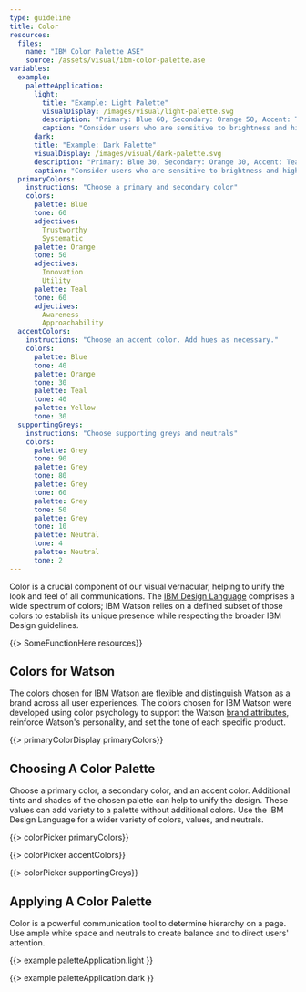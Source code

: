 ```yaml
---
type: guideline
title: Color
resources:
  files:
    name: "IBM Color Palette ASE"
    source: /assets/visual/ibm-color-palette.ase
variables:
  example:
    paletteApplication:
      light:
        title: "Example: Light Palette"
        visualDisplay: /images/visual/light-palette.svg
        description: "Primary: Blue 60, Secondary: Orange 50, Accent: Teal 40"
        caption: "Consider users who are sensitive to brightness and high contrast colors by using a neutral value as a background color instead of pure white."
      dark:
      title: "Example: Dark Palette"
      visualDisplay: /images/visual/dark-palette.svg
      description: "Primary: Blue 30, Secondary: Orange 30, Accent: Teal 30"
      caption: "Consider users who are sensitive to brightness and high contrast colors by using a grey value as a background color instead of pure black."
  primaryColors:
    instructions: "Choose a primary and secondary color"
    colors:
      palette: Blue
      tone: 60
      adjectives:
        Trustworthy
        Systematic
      palette: Orange
      tone: 50
      adjectives: 
        Innovation
        Utility
      palette: Teal
      tone: 60
      adjectives:
        Awareness
        Approachability
  accentColors:
    instructions: "Choose an accent color. Add hues as necessary."
    colors:
      palette: Blue
      tone: 40
      palette: Orange
      tone: 30
      palette: Teal
      tone: 40
      palette: Yellow
      tone: 30
  supportingGreys:
    instructions: "Choose supporting greys and neutrals"
    colors:
      palette: Grey
      tone: 90
      palette: Grey
      tone: 80
      palette: Grey
      tone: 60
      palette: Grey
      tone: 50
      palette: Grey
      tone: 10
      palette: Neutral
      tone: 4
      palette: Neutral
      tone: 2
---
```


Color is a crucial component of our visual vernacular, helping to unify the look and feel of all communications. The [IBM Design Language](http://www.ibm.com/design/language/framework/visual/color.shtml) comprises a wide spectrum of colors; IBM Watson relies on a defined subset of those colors to establish its unique presence while respecting the broader IBM Design guidelines.

{{> SomeFunctionHere resources}}

## Colors for Watson

The colors chosen for IBM Watson are flexible and distinguish Watson as a brand across all user experiences. The colors chosen for IBM Watson were developed using color psychology to support the Watson [brand attributes](brand-attributes.html), reinforce Watson's personality, and set the tone of each specific product.

{{> primaryColorDisplay primaryColors}}

## Choosing A Color Palette

Choose a primary color, a secondary color, and an accent color. Additional tints and shades of the chosen palette can help to unify the design. These values can add variety to a palette without additional colors. Use the IBM Design Language for a wider variety of colors, values, and neutrals.

{{> colorPicker primaryColors}}

{{> colorPicker accentColors}}

{{> colorPicker supportingGreys}}

## Applying A Color Palette

Color is a powerful communication tool to determine hierarchy on a page. Use ample white space and neutrals to create balance and to direct users' attention.

{{> example paletteApplication.light }}

{{> example paletteApplication.dark }}
